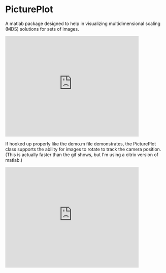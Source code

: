 # PicturePlot

A matlab package designed to help in visualizing multidimensional scaling (MDS) solutions for sets of images.

<iframe width="420" height="315" src="https://www.youtube.com/embed/DcEv48_gP0s" frameborder="0" allowfullscreen></iframe>

If hooked up properly like the demo.m file demonstrates, the PicturePlot class supports the ability for images to rotate to track the camera position. (This is actually faster than the gif shows, but I'm using a citrix version of matlab.)

<iframe width="420" height="315" src="https://www.youtube.com/embed/DcEv48_gP0s" frameborder="0" allowfullscreen></iframe>
